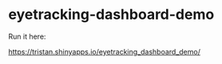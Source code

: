 # eyetracking-dashboard-demo

Run it here: 

https://tristan.shinyapps.io/eyetracking_dashboard_demo/

